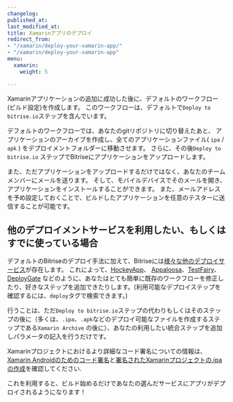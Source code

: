 ```yaml
---
changelog:
published_at:
last_modified_at:
title: Xamarinアプリのデプロイ
redirect_from:
- "/xamarin/deploy-your-xamarin-app/"
- "/xamarin/deploy-your-xamarin-app"
menu:
  xamarin:
    weight: 5

---
```

Xamarinアプリケーションの追加に成功した後に、デフォルトのワークフロー(ビルド設定)を作成します。
このワークフローは、デフォルトで`Deploy to bitrise.io`ステップを含んでいます。

デフォルトのワークフローでは、あなたのgitリポジトリに切り替えたあと、
アプリケーションのアーカイブを作成し、全てのアプリケーションファイル( `ipa` / `apk` ) をデプロイメントフォルダーに移動させます。
さらに、その後`Deploy to bitrise.io` ステップでBitriseにアプリケーションをアップロードします。

また、ただアプリケーションをアップロードするだけではなく、あなたのチームメンバーにメールを送ります。
そして、モバイルデバイスでそのメールを開き、アプリケーションをインストールすることができます。
また、メールアドレスを予め設定しておくことで、ビルドしたアプリケーションを任意のテスターに送信することが可能です。

## 他のデプロイメントサービスを利用したい、もしくはすでに使っている場合

デフォルトのBitriseのデプロイ手法に加えて、Bitriseには[様々な他のデプロイサービス](http://www.bitrise.io/integrations#?filter=deploy)が存在します。
これによって、[HockeyApp](http://hockeyapp.net/)、 [Appaloosa](/tutorials/deploy/publish-your-app-to-appaloosa/)、[TestFairy](/tutorials/deploy/deploy-to-testfairy-with-bitrise/)、[DeployGate](/tutorials/deploy/deploy-apps-to-deploygate-from-bitrise/) などのように、あなたはとても簡単に既存のワークフローを修正したり、好きなステップを追加できたりします。(利用可能なデプロイステップを確認するには、`deploy`タグで検索できます。)

行うことは、ただ`Deploy to bitrise.io`ステップの代わりもしくはそのステップの後に（多くは、`.ipa`、`.apk`などのデプロイ可能なファイルを作成するステップである`Xamarin Archive` の後に）、あなたの利用したい統合ステップを追加しパラメータの記入を行うだけです。

Xamarinプロジェクトにおけるより詳細なコード署名についての情報は、[Xamarin Androidのためのコード署名](/code-signing/xamarin-android-code-signing/xamarin-android-code-signing)と[署名されたXamarinプロジェクトの.ipaの作成](/code-signing/ios-code-signing/create-signed-ipa-for-xamarin)を確認してください.

これを利用すると、ビルド始めるだけであなたの選んだサービスにアプリがデプロイされるようになります！